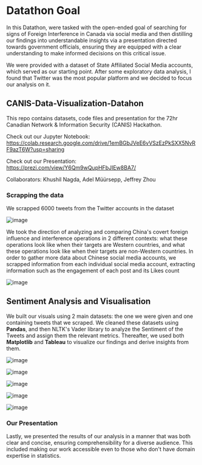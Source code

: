 # Datathon Goal
In this Datathon, were tasked with the open-ended goal of searching for signs of Foreign Interference in Canada via social media and then distilling our findings into understandable insights via a presentation directed towards government officials, ensuring they are equipped with a clear understanding to make informed decisions on this critical issue.

We were provided with a dataset of State Affiliated Social Media accounts, which served as our starting point. After some exploratory data analysis, I found that Twitter was the most popular platform and we decided to focus our analysis on it. 

## CANIS-Data-Visualization-Datahon

This repo contains datasets, code files and presentation for the 72hr Canadian Network & Information Security (CANIS) Hackathon. 

Check out our Jupyter Notebook: https://colab.research.google.com/drive/1emBGbJVeE6vVSzEzPkSXX5NvRF9azT6W?usp=sharing

Check out our Presentation: https://prezi.com/view/Y6Qm9wQupHFbJIEw8BA7/

Collaborators: Khushil Nagda, Adel Müürsepp, Jeffrey Zhou

### Scrapping the data

We scrapped 6000 tweets from the Twitter accounts in the dataset 

![image](https://github.com/khushil-sketch/CANIS-Data-Visualization-Foreign-Interference-Hackathon/assets/52947378/c66c1dbf-c6e2-43a3-9e53-37f31594dd51)

We took the direction of analyzing and comparing China's covert foreign influence and interference operations in 2 different contexts: what these operations look like when their targets are Western countries, and what these operations look like when their targets are non-Western countries. 
In order to gather more data about Chinese social media accounts, we scrapped information from each individual social media account, extracting information such as the engagement of each post and its Likes count

![image](https://github.com/khushil-sketch/CANIS-Data-Visualization-Foreign-Interference-Hackathon/assets/52947378/da650d53-f382-4e36-afd8-d99ceb4cc659)

## Sentiment Analysis and Visualisation
We built our visuals using 2 main datasets: the one we were given and one containing tweets that we scraped. We cleaned these datasets using **Pandas**, and then NLTK's Vader library to analyze the Sentiment of the Tweets and assign them the relevant metrics. Thereafter, we used both **Matplotlib** and **Tableau** to visualize our findings and derive insights from them.

![image](https://github.com/khushil-sketch/CANIS-Data-Visualization-Foreign-Interference-Hackathon/assets/52947378/5e101658-9f2e-4072-bdb1-2fe2fa8276e5)

![image](https://github.com/khushil-sketch/CANIS-Data-Visualization-Foreign-Interference-Hackathon/assets/52947378/66a3bc04-36cf-4d34-8524-1bdbe44a4572)

![image](https://github.com/khushil-sketch/CANIS-Data-Visualization-Foreign-Interference-Hackathon/assets/52947378/6a38957a-7036-4d16-b079-db7ec42481a7)

![image](https://github.com/khushil-sketch/CANIS-Data-Visualization-Foreign-Interference-Hackathon/assets/52947378/ba8da9b6-b5c7-463d-9844-b32432451556) 

![image](https://github.com/khushil-sketch/CANIS-Data-Visualization-Foreign-Interference-Hackathon/assets/52947378/56e905c4-19df-4c88-9c4f-69e6b974a5fb)



### Our Presentation

Lastly, we presented the results of our analysis in a manner that was both clear and concise, ensuring comprehensibility for a diverse audience. This included making our work accessible even to those who don't have domain expertise in statistics.


